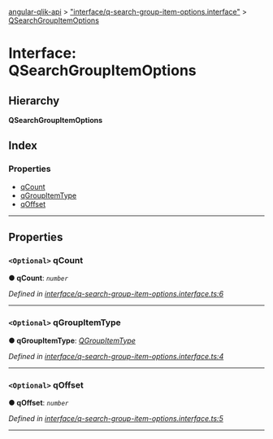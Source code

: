[angular-qlik-api](../README.md) > ["interface/q-search-group-item-options.interface"](../modules/_interface_q_search_group_item_options_interface_.md) > [QSearchGroupItemOptions](../interfaces/_interface_q_search_group_item_options_interface_.qsearchgroupitemoptions.md)

# Interface: QSearchGroupItemOptions

## Hierarchy

**QSearchGroupItemOptions**

## Index

### Properties

* [qCount](_interface_q_search_group_item_options_interface_.qsearchgroupitemoptions.md#qcount)
* [qGroupItemType](_interface_q_search_group_item_options_interface_.qsearchgroupitemoptions.md#qgroupitemtype)
* [qOffset](_interface_q_search_group_item_options_interface_.qsearchgroupitemoptions.md#qoffset)

---

## Properties

<a id="qcount"></a>

### `<Optional>` qCount

**● qCount**: *`number`*

*Defined in [interface/q-search-group-item-options.interface.ts:6](https://github.com/goekaypamuk/angular-qlik-api/blob/be30617/src/interface/q-search-group-item-options.interface.ts#L6)*

___
<a id="qgroupitemtype"></a>

### `<Optional>` qGroupItemType

**● qGroupItemType**: *[QGroupItemType](../enums/_enum_q_group_item_type_enum_.qgroupitemtype.md)*

*Defined in [interface/q-search-group-item-options.interface.ts:4](https://github.com/goekaypamuk/angular-qlik-api/blob/be30617/src/interface/q-search-group-item-options.interface.ts#L4)*

___
<a id="qoffset"></a>

### `<Optional>` qOffset

**● qOffset**: *`number`*

*Defined in [interface/q-search-group-item-options.interface.ts:5](https://github.com/goekaypamuk/angular-qlik-api/blob/be30617/src/interface/q-search-group-item-options.interface.ts#L5)*

___

